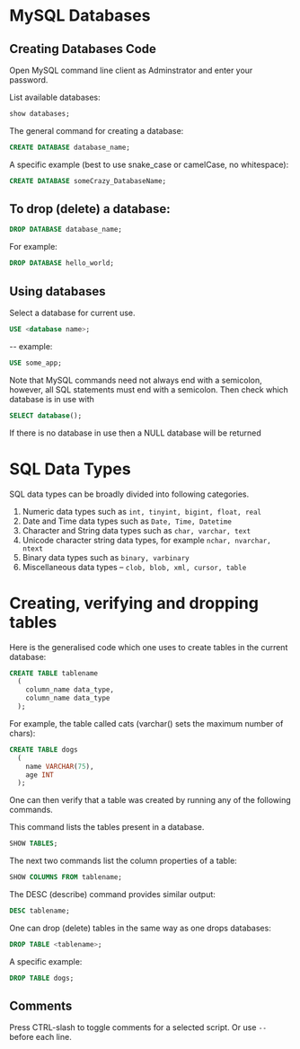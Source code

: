 # MySQL Databases #

## Creating Databases Code ##

Open MySQL command line client as Adminstrator and enter your password.

List available databases:

```sql
show databases; 
```

The general command for creating a database:

```sql
CREATE DATABASE database_name; 
```

A specific example (best to use snake_case or camelCase, no whitespace):

```sql
CREATE DATABASE someCrazy_DatabaseName; 
```

## To drop (delete) a database: ##

```sql
DROP DATABASE database_name; 
```

For example:

```sql
DROP DATABASE hello_world; 
```

## Using databases ##

Select a database for current use.

```sql
USE <database name>;
```
     
-- example:

```sql
USE some_app;
```

Note that MySQL commands need not always end with a semicolon, however, all SQL statements must end with a semicolon. Then check which database is in use with

```sql
SELECT database();
```

If there is no database in use then a NULL database will be returned

# SQL Data Types #

SQL data types can be broadly divided into following categories.

1. Numeric data types such as ``int, tinyint, bigint, float, real``
2. Date and Time data types such as ``Date, Time, Datetime``
3. Character and String data types such as ``char, varchar, text``
4. Unicode character string data types, for example ``nchar, nvarchar, ntext``
5. Binary data types such as ``binary, varbinary``
6. Miscellaneous data types – ``clob, blob, xml, cursor, table``

# Creating, verifying and dropping tables #

Here is the generalised code which one uses to create tables in the current database:

```sql
CREATE TABLE tablename
  (
    column_name data_type,
    column_name data_type
  );
```

For example, the table called cats (varchar() sets the maximum number of chars):

```sql
CREATE TABLE dogs
  (
    name VARCHAR(75),
    age INT
  );
```

One can then verify that a table was created by running any of the following commands.

This command lists the tables present in a database.

```sql
SHOW TABLES;
```

The next two commands list the column properties of a table:

```sql
SHOW COLUMNS FROM tablename;
```

The DESC (describe) command provides similar output:

```sql
DESC tablename;
```

One can drop (delete) tables in the same way as one drops databases:

```sql
DROP TABLE <tablename>; 
```

A specific example:

```sql
DROP TABLE dogs; 
```

## Comments ##

Press CTRL-slash to toggle comments for a selected script. Or use ```--``` before each line.
